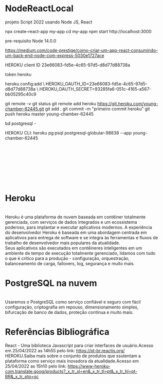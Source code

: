 # NodeReactLocal
 projeto Script 2022 usando Node JS, React

npx create-react-app my-app
cd my-app
npm start
http://localhost:3000

pre-requisito Node 14.0.0 

https://medium.com/code-prestige/como-criar-um-app-react-consumindo-um-back-end-node-com-express-5030e1727ace



HEROKU
client ID
23e66083-fd5e-4c65-97d5-d8d77d88738a

token heroku

heroku config:add \ HEROKU_OAUTH_ID=23e66083-fd5e-4c65-97d5-d8d77d88738a \ HEROKU_OAUTH_SECRET=93285fa6-051c-4165-a567-bb05295c40c9



git remote -v
git status
git remote add heroku https://git.heroku.com/young-chamber-62445.git
git add .
git commit -m "primeiro commit heroku"
git push heroku master
young-chamber-62445

bd postgresql - 

HEROKU CLI:
heroku pg:psql postgresql-globular-98838 --app young-chamber-62445

<br><br><br>
<br><br><br><br>


# Heroku
<br>
Heroku é uma plataforma de nuvem baseada em contêiner totalmente gerenciada, com serviços de dados integrados e um ecossistema poderoso, para implantar e executar aplicativos modernos. A experiência do desenvolvedor Heroku é baseada em uma abordagem centrada em aplicativos para entrega de software e se integra às ferramentas e fluxos de trabalho de desenvolvedor mais populares da atualidade.
<br>
Seus aplicativos são executados em contêineres inteligentes em um ambiente de tempo de execução totalmente gerenciado, lidamos com tudo o que é crítico para a produção - configuração, orquestração, balanceamento de carga, failovers, log, segurança e muito mais.
<br>

# PostgreSQL na nuvem
<br>
Usaremos o PostgreSQL como serviço confiável e seguro com fácil configuração, criptografia em repouso, dimensionamento simples, bifurcação de banco de dados, proteção contínua e muito mais.
<br>

# Referências Bibliográfica

React - Uma biblioteca Javascript para criar interfaces de usuário.Acesso em 25/04/2022 as 14h55 pelo link: https://pt-br.reactjs.org/
<br>
HEROKU.Saiba mais sobre o conjunto de produtos que ssutentam a plataforma como serviço mais inovadora da atualidade.Acesso em 25/04/2022 as 15h10 pelo link: https://www-heroku-com.translate.goog/products?_x_tr_sl=en&_x_tr_tl=pt&_x_tr_hl=pt-BR&_x_tr_pto=sc
